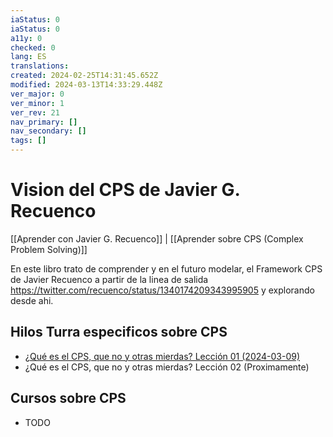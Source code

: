 ```yaml
---
iaStatus: 0
iaStatus: 0
a11y: 0
checked: 0
lang: ES
translations: 
created: 2024-02-25T14:31:45.652Z
modified: 2024-03-13T14:33:29.448Z
ver_major: 0
ver_minor: 1
ver_rev: 21
nav_primary: []
nav_secondary: []
tags: []
---
```

# Vision del CPS de Javier G. Recuenco

[[Aprender con Javier G. Recuenco]] | [[Aprender sobre CPS (Complex Problem Solving)]]

En este libro trato de comprender y en el futuro modelar, el Framework CPS de Javier Recuenco a partir de  la linea de salida https://twitter.com/recuenco/status/1340174209343995905 y explorando desde ahi.

## Hilos Turra especificos sobre CPS

* [¿Qué es el CPS, que no y otras mierdas? Lección 01 (2024-03-09)](https://twitter.com/Recuenco/status/1766352097409134910)
* ¿Qué es el CPS, que no y otras mierdas? Lección 02 (Proximamente)

## Cursos sobre CPS

* TODO

